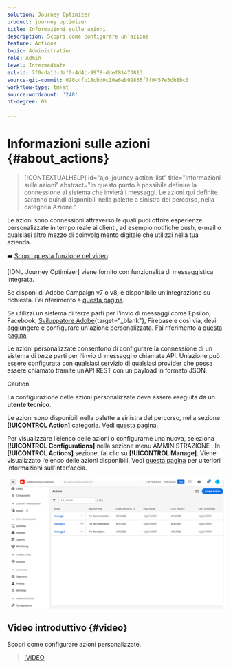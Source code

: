 ```yaml
---
solution: Journey Optimizer
product: journey optimizer
title: Informazioni sulle azioni
description: Scopri come configurare un’azione
feature: Actions
topic: Administration
role: Admin
level: Intermediate
exl-id: 7f0cda1d-daf0-4d4c-9978-ddef81473813
source-git-commit: 020c4fb18cbd0c10a6eb92865f7f0457e5db8bc0
workflow-type: tm+mt
source-wordcount: '248'
ht-degree: 0%

---
```


# Informazioni sulle azioni {#about_actions}

>[!CONTEXTUALHELP]
>id="ajo_journey_action_list"
>title="Informazioni sulle azioni"
>abstract="In questo punto è possibile definire la connessione al sistema che invierà i messaggi. Le azioni qui definite saranno quindi disponibili nella palette a sinistra del percorso, nella categoria Azione."

Le azioni sono connessioni attraverso le quali puoi offrire esperienze personalizzate in tempo reale ai clienti, ad esempio notifiche push, e-mail o qualsiasi altro mezzo di coinvolgimento digitale che utilizzi nella tua azienda.

➡️ [Scopri questa funzione nel video](#video)

[!DNL Journey Optimizer] viene fornito con funzionalità di messaggistica integrata.

Se disponi di Adobe Campaign v7 o v8, è disponibile un’integrazione su richiesta. Fai riferimento a [questa pagina](../action/acc-action.md).

Se utilizzi un sistema di terze parti per l’invio di messaggi come Epsilon, Facebook, [Sviluppatore Adobe](https://developer.adobe.com){target=&quot;_blank&quot;}, Firebase e così via, devi aggiungere e configurare un&#39;azione personalizzata. Fai riferimento a [questa pagina](../action/about-custom-action-configuration.md).

Le azioni personalizzate consentono di configurare la connessione di un sistema di terze parti per l’invio di messaggi o chiamate API. Un’azione può essere configurata con qualsiasi servizio di qualsiasi provider che possa essere chiamato tramite un’API REST con un payload in formato JSON.

>[!CAUTION]
>
>La configurazione delle azioni personalizzate deve essere eseguita da un **utente tecnico**.

Le azioni sono disponibili nella palette a sinistra del percorso, nella sezione **[!UICONTROL Action]** categoria. Vedi [questa pagina](../building-journeys/about-journey-activities.md#action-activities).

Per visualizzare l’elenco delle azioni o configurarne una nuova, seleziona **[!UICONTROL Configurations]** nella sezione menu AMMINISTRAZIONE . In  **[!UICONTROL Actions]** sezione, fai clic su **[!UICONTROL Manage]**. Viene visualizzato l’elenco delle azioni disponibili. Vedi [questa pagina](../start/user-interface.md) per ulteriori informazioni sull’interfaccia.

![](assets/custom1.png)

## Video introduttivo {#video}

Scopri come configurare azioni personalizzate.

>[!VIDEO](https://video.tv.adobe.com/v/334257?quality=12)
